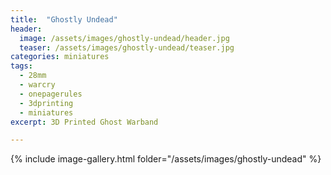 ```yaml
---
title:  "Ghostly Undead"
header:
  image: /assets/images/ghostly-undead/header.jpg
  teaser: /assets/images/ghostly-undead/teaser.jpg
categories: miniatures
tags:
  - 28mm
  - warcry
  - onepagerules
  - 3dprinting
  - miniatures
excerpt: 3D Printed Ghost Warband

---
```


{% include image-gallery.html folder="/assets/images/ghostly-undead" %}
